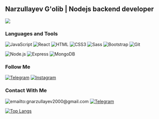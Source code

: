 ##  Narzullayev G'olib | Nodejs backend developer
![](https://readme-typing-svg.herokuapp.com?font=Montserrat&color=coral&lines=I'm+a+Backend+Developer;I'm+a+NodeJS+Developer;I'm+a+React+JS+Developer)
### Languages and Tools

![JavaScript](https://img.shields.io/badge/-JavaScript-082032?style=for-the-badge&logo=JavaScript&logoColor=#FEC260)
![React](https://img.shields.io/badge/-React-082032?style=for-the-badge&logo=React&logoColor=#61DAFB)
![HTML](https://img.shields.io/badge/-HTML5-082032?style=for-the-badge&logo=HTML5&logoColor=#185ADB)
![CSS3](https://img.shields.io/badge/-CSS3-082032?style=for-the-badge&logo=CSS3&logoColor=1572B6)
![Sass](https://img.shields.io/badge/-Sass-082032?style=for-the-badge&logo=Sass&logoColor=CC6699)
![Bootstrap](https://img.shields.io/badge/-Bootstrap-082032?style=for-the-badge&logo=Bootstrap&logoColor=#7952B3)
![Git](https://img.shields.io/badge/-Git-082032?style=for-the-badge&logo=Git&logoColor=#F05032)


![Node.js](https://img.shields.io/badge/-Node.js-082032?style=for-the-badge&logo=Node.js&logoColor=339933)
![Express](https://img.shields.io/badge/-Express-082032?style=for-the-badge&logo=Express&logoColor=000000)
![MongoDB](https://img.shields.io/badge/-MongoDB-082032?style=for-the-badge&logo=MongoDB&logoColor=47A248)


### Follow Me

[![Telegram](https://img.shields.io/badge/-Telegram-082032?style=for-the-badge&logo=Telegram&logoColor=#26A5E4)](https://t.me/gnarzullayev)
[![Instagram](https://img.shields.io/badge/-Instagram-082032?style=for-the-badge&logo=Instagram&logoColor=#E4405F)](https://www.instagram.com/golibnarzullayev1)





### Contact With Me

![emailto:gnarzullayev2000@gmail.com](https://img.shields.io/badge/-gnarzullayev2000@gmail.com-082032?style=for-the-badge&logo=Gmail&logoColor=#EA4335)
[![Telegram](https://img.shields.io/badge/-Telegram-082032?style=for-the-badge&logo=Telegram&logoColor=#26A5E4)](https://t.me/gnarzullayev1)


[![Top Langs](https://github-readme-stats.vercel.app/api/top-langs/?username=golibdev&langs_count=8&theme=vue)](https://github.com/anuraghazra/github-readme-stats) 
